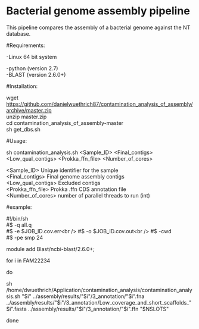 Bacterial genome assembly pipeline
=======================

This pipeline compares the assembly of a bacterial genome against the NT database.

#Requirements:

-Linux 64 bit system<br />

-python (version 2.7)<br />
-BLAST (version 2.6.0+)<br />


#Installation:

wget https://github.com/danielwuethrich87/contamination_analysis_of_assembly/archive/master.zip<br />
unzip master.zip<br />
cd contamination_analysis_of_assembly-master<br />
sh get_dbs.sh<br />

#Usage:

  sh contamination_analysis.sh <Sample_ID> <Final_contigs> <Low_qual_contigs> <Prokka_ffn_file> <Number_of_cores><br />
 
  <Sample_ID>               Unique identifier for the sample<br />
  <Final_contigs>           Final genome assembly contigs<br />
  <Low_qual_contigs>        Excluded contigs<br />
  <Prokka_ffn_file>         Prokka .ffn CDS annotation file<br />
  <Number_of_cores>         number of parallel threads to run (int)<br />

#example:


#!/bin/sh<br />
#$ -q all.q<br />
#$ -e $JOB_ID.cov.err<br />
#$ -o $JOB_ID.cov.out<br />
#$ -cwd<br />
#$ -pe smp 24<br />

module add Blast/ncbi-blast/2.6.0+;<br />

for i in FAM22234<br />

do<br />

sh /home/dwuethrich/Application/contamination_analysis/contamination_analysis.sh "$i" ../assembly/results/"$i"/3_annotation/"$i".fna ../assembly/results/"$i"/3_annotation/Low_coverage_and_short_scaffolds_"$i".fasta ../assembly/results/"$i"/3_annotation/"$i".ffn "$NSLOTS"<br />

done<br />

